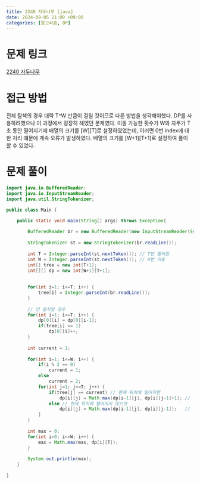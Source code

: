 ```yaml
---
title: 2240 자두나무 [java]
date: 2024-08-05 21:00 +09:00
categories: [알고리즘, DP]
---
```

# 문제 링크
[2240 자두나무](https://www.acmicpc.net/problem/2240)

# 접근 방법

전체 탐색의 경우 대략 T^W 만큼이 걸릴 것이므로 다른 방법을 생각해야했다. DP를 사용하려했으나 이 과정에서
굉장히 헤멨던 문제였다. 이동 가능한 횟수가 W와 자두가 T초 동안 떨어지기에 배열의 크기를 [W][T]로 설정하였었는데, 이러면 0번 index에 대한 처리 떄문에 계속 오류가 발생하였다. 배열의 크기를 [W+1][T+1]로 설정하여 풀이 할 수 있었다.
# 문제 풀이


```java
import java.io.BufferedReader;
import java.io.InputStreamReader;
import java.util.StringTokenizer;

public class Main {

	public static void main(String[] args) throws Exception{
		
		BufferedReader br = new BufferedReader(new InputStreamReader(System.in));
		
		StringTokenizer st = new StringTokenizer(br.readLine());
		
		int T = Integer.parseInt(st.nextToken()); // T번 떨어짐
		int W = Integer.parseInt(st.nextToken()); // W번 이동
		int[] tree = new int[T+1];
		int[][] dp = new int[W+1][T+1];
		
		
		for(int i=1; i<=T; i++) {
			tree[i] = Integer.parseInt(br.readLine());
		}
		
		// 안 움직일 경우		
		for(int i=1; i<=T; i++) {
			dp[0][i] = dp[0][i-1];
			if(tree[i] == 1)
				dp[0][i]++;			
		}
		
		int current = 1;
		
		for(int i=1; i<=W; i++) {
			if(i % 2 == 0)
				current = 1;
			else
				current = 2;
			for(int j=1; j<=T; j++) {
				if(tree[j] == current) // 현재 위치에 떨어지면
					dp[i][j] = Math.max(dp[i-1][j], dp[i][j-1]+1); // 이전 이동 횟수로 같은 시간에 잡은 최대 자두  vs  같은 이동 횟수로 이전 시간에 잡은 최대 자두 + 1
				else // 현재 위치에 떨어지지 않으면
					dp[i][j] = Math.max(dp[i-1][j], dp[i][j-1]);   // 이전 이동 횟수로 같은 시간에 잡은 최대 자두  vs  같은 이동 횟수로 이전 시간에 잡은 최대 자두
			}
		}
		
		int max = 0;
		for(int i=0; i<=W; i++) {
			max = Math.max(max, dp[i][T]);
		}
		
		System.out.println(max);
	}
	
}

```